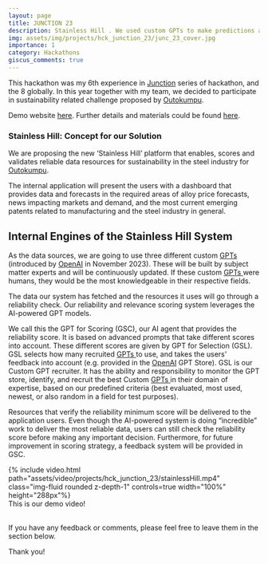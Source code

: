 ```yaml
---
layout: page
title: JUNCTION 23
description: Stainless Hill . We used custom GPTs to make predictions about steel price, news impact on market and patent development
img: assets/img/projects/hck_junction_23/junc_23_cover.jpg
importance: 1
category: Hackathons
giscus_comments: true
---
```


This hackathon was my 6th experience in <a href='https://www.hackjunction.com/'>Junction</a> series of hackathon, and the 8 globally.
In this year together with my team, we decided to participate in sustainability related challenge proposed by <a href='https://www.outokumpu.com/en'>Outokumpu</a>.

Demo website <a href='https://ptstest.com/stainlesshill/index.html'>here</a>. Further details and materials could be found <a href='https://eu.junctionplatform.com/dashboard/event/junction-2023'>here</a>.

### Stainless Hill: Concept for our Solution

We are proposing the new ‘Stainless Hill’ platform that enables, scores and validates reliable data resources for sustainability in the steel industry for <a href='https://www.outokumpu.com/en'>Outokumpu</a>.

The internal application will present the users with a dashboard that provides data and forecasts in the required areas of alloy price forecasts, news impacting markets and demand, and the most current emerging patents related to manufacturing and the steel industry in general.

## Internal Engines of the Stainless Hill System

As the data sources, we are going to use three different custom <a href='https://openai.com/blog/introducing-gpts'> GPTs </a> (introduced by <a href='https://www.openai.com'>OpenAI</a> in November 2023). These will be built by subject matter experts and will be continuously updated. If these custom <a href='https://openai.com/blog/introducing-gpts'> GPTs </a> were humans, they would be the most knowledgeable in their respective fields.

The data our system has fetched and the resources it uses will go through a reliability check. Our reliability and relevance scoring system leverages the AI-powered GPT models.

We call this the GPT for Scoring (GSC), our AI agent that provides the reliability score. It is based on advanced prompts that take different scores into account. These different scores are given by GPT for Selection (GSL). GSL selects how many recruited <a href='https://openai.com/blog/introducing-gpts'> GPTs </a> to use, and takes the users' feedback into account (e.g. provided in the <a href='https://www.openai.com'>OpenAI</a> GPT Store).
GSL is our Custom GPT recruiter. It has the ability and responsibility to monitor the GPT store, identify, and recruit the best Custom <a href='https://openai.com/blog/introducing-gpts'> GPTs </a> in their domain of expertise, based on our predefined criteria (best evaluated, most used, newest, or also random in a field for test purposes).

Resources that verify the reliability minimum score will be delivered to the application users. Even though the AI-powered system is doing “incredible” work to deliver the most reliable data, users can still check the reliability score before making any important decision. Furthermore, for future improvement in scoring strategy, a feedback system will be provided in GSC.

<div class="row mt-3">
    <div class="col-sm mt-md-0">
        {% include video.html path="assets/video/projects/hck_junction_23/stainlessHill.mp4" class="img-fluid rounded z-depth-1" controls=true  width="100%" height="288px"%}
    </div>
</div>
<div class="caption">
    This is our demo video!
</div>

<br>
<p>
If you have any feedback or comments, please feel free to leave them in the section below.

Thank you!

</p>
